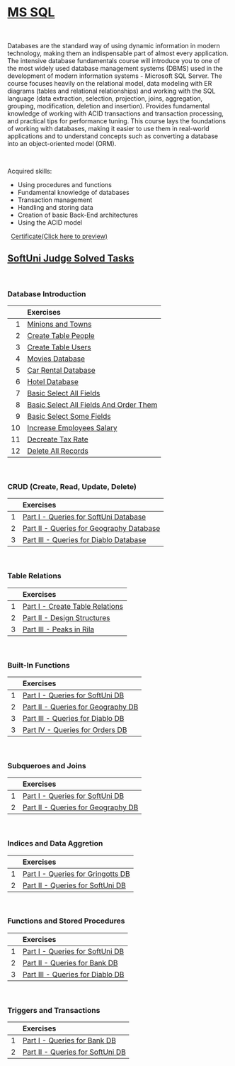 # [MS SQL](https://softuni.bg/trainings/3965/ms-sql-january-2023)

&nbsp;

Databases are the standard way of using dynamic information in modern technology, making them an indispensable part of almost every application. The intensive database fundamentals course will introduce you to one of the most widely used database management systems (DBMS) used in the development of modern information systems - Microsoft SQL Server. The course focuses heavily on the relational model, data modeling with ER diagrams (tables and relational relationships) and working with the SQL language (data extraction, selection, projection, joins, aggregation, grouping, modification, deletion and insertion). Provides fundamental knowledge of working with ACID transactions and transaction processing, and practical tips for performance tuning. This course lays the foundations of working with databases, making it easier to use them in real-world applications and to understand concepts such as converting a database into an object-oriented model (ORM).

&nbsp;

Acquired skills:
 * Using procedures and functions
 * Fundamental knowledge of databases
 * Transaction management
 * Handling and storing data
 * Creation of basic Back-End architectures
 * Using the ACID model

&nbsp;
[Certificate(Click here to preview)](https://softuni.bg/Certificates/Details/157687/b2ffff6f)
&nbsp;

## [SoftUni Judge Solved Tasks](https://judge.softuni.org/Contests#!/List/ByCategory/62/CSharp-Databases-Basics-Exercises)

&nbsp;

### Database Introduction

|    | Exercises | 
| ---: | :--- | 
| 1 | [Minions and Towns][1]                         | 
| 2 | [Create Table People][2]      			    | 
| 3 | [Create Table Users][3]                       | 
| 4 | [Movies Database][4]                          | 
| 5 | [Car Rental Database][5]                      |
| 6 | [Hotel Database][6]                           |
| 7 | [Basic Select All Fields][7]      		    | 
| 8 | [Basic Select All Fields And Order Them][8]   | 
| 9 | [Basic Select Some Fields][9]                 | 
| 10 | [Increase Employees Salary][10]              | 
| 11 | [Decreate Tax Rate][11]                      |
| 12 | [Delete All Records][12]                     |

&nbsp;

### CRUD (Create, Read, Update, Delete)

|    | Exercises | 
| ---: | :--- | 
| 1 | [Part I - Queries for SoftUni Database][13]    | 
| 2 | [Part II - Queries for Geography Database][14] | 
| 3 | [Part III - Queries for Diablo Database][15]   | 

&nbsp;

### Table Relations

|    | Exercises | 
| ---: | :--- | 
| 1 | [Part I - Create Table Relations][16] | 
| 2 | [Part II - Design Structures][17]     | 
| 3 | [Part III - Peaks in Rila][18]        | 

&nbsp;

### Built-In Functions

|    | Exercises | 
| ---: | :--- | 
| 1 | [Part I - Queries for SoftUni DB][19]    | 
| 2 | [Part II - Queries for Geography DB][20] | 
| 3 | [Part III - Queries for Diablo DB][21]   | 
| 3 | [Part IV - Queries for Orders DB][22]    | 

&nbsp;

### Subqueroes and Joins

|    | Exercises | 
| ---: | :--- | 
| 1 | [Part I - Queries for SoftUni DB][23]    | 
| 2 | [Part II - Queries for Geography DB][24] | 

&nbsp;

### Indices and Data Aggretion

|    | Exercises | 
| ---: | :--- | 
| 1 | [Part I - Queries for Gringotts DB][25] | 
| 2 | [Part II - Queries for SoftUni DB][26]  | 

&nbsp;

### Functions and Stored Procedures

|    | Exercises | 
| ---: | :--- | 
| 1 | [Part I - Queries for SoftUni DB][27] | 
| 2 | [Part II - Queries for Bank DB][28] 	| 
| 3 | [Part III - Queries for Diablo DB][29] | 

&nbsp;

### Triggers and Transactions

|    | Exercises | 
| ---: | :--- | 
| 1 | [Part I - Queries for Bank DB][30] | 
| 2 | [Part II - Queries for SoftUni DB][31] | 


[1]: https://github.com/Krasipeace/SoftUni/blob/main/MS%20SQL/1.%20Databases%20Introduction/1.%20Minions%20and%20Towns.sql
[2]: https://github.com/Krasipeace/SoftUni/blob/main/MS%20SQL/1.%20Databases%20Introduction/2.%20Create%20Table%20People.sql
[3]: https://github.com/Krasipeace/SoftUni/blob/main/MS%20SQL/1.%20Databases%20Introduction/3.%20Create%20Table%20Users.sql
[4]: https://github.com/Krasipeace/SoftUni/blob/main/MS%20SQL/1.%20Databases%20Introduction/4.%20Movies%20Database.sql
[5]: https://github.com/Krasipeace/SoftUni/blob/main/MS%20SQL/1.%20Databases%20Introduction/5.%20Car%20Rental%20Database.sql
[6]: https://github.com/Krasipeace/SoftUni/blob/main/MS%20SQL/1.%20Databases%20Introduction/6.%20Hotel%20Database.sql
[7]: https://github.com/Krasipeace/SoftUni/blob/main/MS%20SQL/1.%20Databases%20Introduction/7.%20Basic%20Select%20All%20Fields.sql
[8]: https://github.com/Krasipeace/SoftUni/blob/main/MS%20SQL/1.%20Databases%20Introduction/8.%20Basic%20Select%20All%20Fields%20and%20Order%20Them.sql
[9]: https://github.com/Krasipeace/SoftUni/blob/main/MS%20SQL/1.%20Databases%20Introduction/9.%20Basic%20Select%20Some%20Fields.sql
[10]: https://github.com/Krasipeace/SoftUni/blob/main/MS%20SQL/1.%20Databases%20Introduction/10.%20Increase%20Employees%20Salary.sql
[11]: https://github.com/Krasipeace/SoftUni/blob/main/MS%20SQL/1.%20Databases%20Introduction/11.%20Decrease%20Tax%20Rate.sql
[12]: https://github.com/Krasipeace/SoftUni/blob/main/MS%20SQL/1.%20Databases%20Introduction/12.%20Delete%20All%20Records.sql

[13]: https://github.com/Krasipeace/SoftUni/blob/main/MS%20SQL/2.%20CRUD/Part%20I%20-%20Queries%20for%20SoftUni%20Database.sql
[14]: https://github.com/Krasipeace/SoftUni/blob/main/MS%20SQL/2.%20CRUD/Part%20II%20-%20Queries%20for%20Geography%20Database.sql
[15]: https://github.com/Krasipeace/SoftUni/blob/main/MS%20SQL/2.%20CRUD/Part%20III%20-%20Queries%20for%20Diablo%20Database.sql

[16]: https://github.com/Krasipeace/SoftUni/blob/main/MS%20SQL/3.%20Table%20Relations/1.%20Create%20Table%20Relations.sql
[17]: https://github.com/Krasipeace/SoftUni/blob/main/MS%20SQL/3.%20Table%20Relations/2.%20Design%20Structures.sql
[18]: https://github.com/Krasipeace/SoftUni/blob/main/MS%20SQL/3.%20Table%20Relations/3.%20Peaks%20in%20Rila%20(Geography%20Query).sql

[19]: https://github.com/Krasipeace/SoftUni/blob/main/MS%20SQL/4.%20Built-in%20Functions/1.%20Queries%20for%20SoftUni%20DB.sql
[20]: https://github.com/Krasipeace/SoftUni/blob/main/MS%20SQL/4.%20Built-in%20Functions/2.%20Queries%20for%20Geography%20DB.sql
[21]: https://github.com/Krasipeace/SoftUni/blob/main/MS%20SQL/4.%20Built-in%20Functions/3.%20Queries%20for%20Diablo%20DB.sql
[22]: https://github.com/Krasipeace/SoftUni/blob/main/MS%20SQL/4.%20Built-in%20Functions/4.%20Queries%20for%20Orders%20DB.sql

[23]: https://github.com/Krasipeace/SoftUni/blob/main/MS%20SQL/5.%20Subqueries%20and%20Joins/1.%20Queries%20for%20SoftUni%20DB.sql
[24]: https://github.com/Krasipeace/SoftUni/blob/main/MS%20SQL/5.%20Subqueries%20and%20Joins/2.%20Queries%20for%20Geography%20DB.sql

[25]: https://github.com/Krasipeace/SoftUni/blob/main/MS%20SQL/6.%20Indices%20and%20Data%20Aggregation/1.%20Queries%20for%20Gringotts%20DB.sql
[26]: https://github.com/Krasipeace/SoftUni/blob/main/MS%20SQL/6.%20Indices%20and%20Data%20Aggregation/2.%20Queries%20for%20SoftUni%20DB.sql

[27]: https://github.com/Krasipeace/SoftUni/blob/main/MS%20SQL/7.%20Functions%20and%20Stored%20Procedures/1.%20Queries%20for%20SoftUni%20DB.sql
[28]: https://github.com/Krasipeace/SoftUni/blob/main/MS%20SQL/7.%20Functions%20and%20Stored%20Procedures/2.%20Queries%20for%20Bank%20DB.sql
[29]: https://github.com/Krasipeace/SoftUni/blob/main/MS%20SQL/7.%20Functions%20and%20Stored%20Procedures/3.%20Queries%20for%20Diablo%20DB.sql

[30]: https://github.com/Krasipeace/SoftUni/blob/main/MS%20SQL/8.%20Triggers%20and%20Transactions/1.%20Queries%20for%20Bank%20DB.sql
[31]: https://github.com/Krasipeace/SoftUni/blob/main/MS%20SQL/8.%20Triggers%20and%20Transactions/3.%20Queries%20for%20SoftUni%20DB.sql
